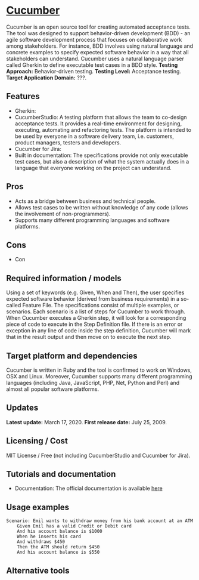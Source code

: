 # [Cucumber](http://cucumber.io)
Cucumber is an open source tool for creating automated acceptance tests. The tool was designed to support behavior-driven development (BDD) - an agile software development process that focuses on collaborative work among stakeholders. For instance, BDD involves using natural language and concrete examples to specify expected software behavior in a way that all stakeholders can understand. Cucumber uses a natural language parser called Gherkin to define executable test cases in a BDD style. **Testing Approach:** Behavior-driven testing. **Testing Level:** Acceptance testing. **Target Application Domain:** ???.

## Features
* Gherkin: 
* CucumberStudio: A testing platform that allows the team to co-design acceptance tests. It provides a real-time environment for designing, executing, automating and refactoring tests. The platform is intended to be used by everyone in a software delivery team, i.e. customers, product managers, testers and developers.
* Cucumber for Jira: 
* Built in documentation: The specifications provide not only executable test cases, but also a description of what the system actually does in a language that everyone working on the project can understand.

## Pros
* Acts as a bridge between business and technical people. 
* Allows test cases to be written without knowledge of any code (allows the involvement of non-programmers).
* Supports many different programming languages and software platforms. 

## Cons
* Con

## Required information / models
Using a set of keywords (e.g. Given, When and Then), the user specifies expected software behavior (derived from business requirements) in a so-called Feature File. The specifications consist of multiple examples, or scenarios. Each scenario is a list of steps for Cucumber to work through. When Cucumber executes a Gherkin step, it will look for a corresponding piece of code to execute in the Step Definition file. If there is an error or exception in any line of code inside the step definition, Cucumber will mark that in the result output and then move on to execute the next step. 

## Target platform and dependencies
Cucumber is written in Ruby and the tool is confirmed to work on Windows, OSX and Linux. Moreover, Cucumber supports many different programming languages (including Java, JavaScript, PHP, Net, Python and Perl) and almost all popular software platforms. 

## Updates
**Latest update:** March 17, 2020.
**First release date:** July 25, 2009.

## Licensing / Cost
MIT License / Free (not including CucumberStudio and Cucumber for Jira).

## Tutorials and documentation
* Documentation: The official documentation is available 
[here](http://lcamtuf.coredump.cx/afl/QuickStartGuide.txt)

## Usage examples
```
Scenario: Emil wants to withdraw money from his bank account at an ATM
    Given Emil has a valid Credit or Debit card
    And his account balance is $1000
    When he inserts his card
    And withdraws $450
    Then the ATM should return $450
    And his account balance is $550
```
## Alternative tools

